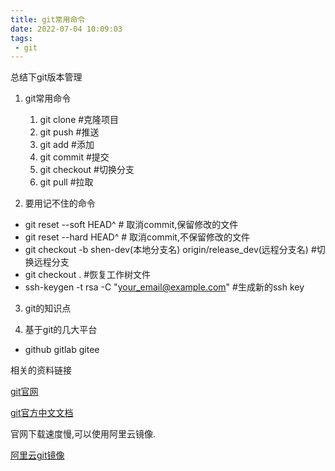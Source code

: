 ```yaml
---
title: git常用命令
date: 2022-07-04 10:09:03
tags:
 - git
---
```

 
总结下git版本管理

1. git常用命令
   1. git clone #克隆项目
   2. git push #推送
   3. git add #添加
   4. git commit #提交
   5. git checkout #切换分支
   6. git pull #拉取

2. 要用记不住的命令
* git reset --soft HEAD^ # 取消commit,保留修改的文件
* git reset --hard HEAD^ # 取消commit,不保留修改的文件
* git checkout -b shen-dev(本地分支名) origin/release_dev(远程分支名) #切换远程分支
* git checkout . #恢复工作树文件
* ssh-keygen -t rsa -C "your_email@example.com" #生成新的ssh key

3. git的知识点

4. 基于git的几大平台
- github gitlab gitee


相关的资料链接

[git官网](https://git-scm.com/)

[git官方中文文档](https://git-scm.com/book/zh/v2)

官网下载速度慢,可以使用阿里云镜像.

[阿里云git镜像](https://registry.npmmirror.com/binary.html?path=git-for-windows/)